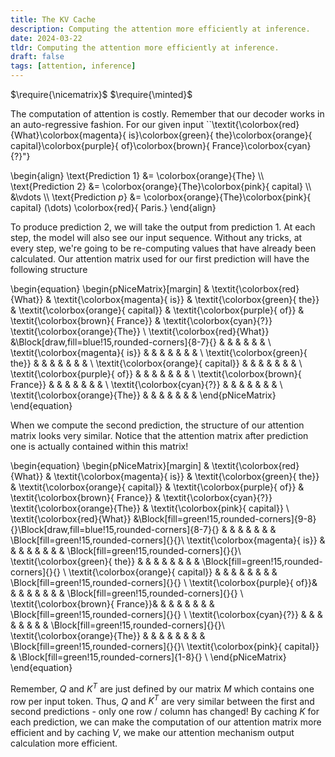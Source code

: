 ```yaml
---
title: The KV Cache
description: Computing the attention more efficiently at inference. 
date: 2024-03-22
tldr: Computing the attention more efficiently at inference. 
draft: false
tags: [attention, inference] 
---
```


$\require{\nicematrix}$
$\require{\minted}$

The computation of attention is costly. Remember that our decoder works in an auto-regressive fashion. For our given input ``\textit{\colorbox{red}{What}\colorbox{magenta}{ is}\colorbox{green}{ the}\colorbox{orange}{ capital}\colorbox{purple}{ of}\colorbox{brown}{ France}\colorbox{cyan}{?}"}

\begin{align}
    \text{Prediction 1} &= \colorbox{orange}{The} \\\\
    \text{Prediction 2} &= \colorbox{orange}{The}\colorbox{pink}{ capital} \\\\
    &\vdots \\\\
    \text{Prediction $p$} &= \colorbox{orange}{The}\colorbox{pink}{ capital} (\dots) \colorbox{red}{ Paris.}
\end{align}

To produce prediction $2$, we will take the output from prediction $1$. At each step, the model will also see our input sequence. Without any tricks, at every step, we're going to be re-computing values that have already been calculated. Our attention matrix used for our first prediction will have the following structure

\begin{equation}
\begin{pNiceMatrix}[margin]
    & \textit{\colorbox{red}{What}} & \textit{\colorbox{magenta}{ is}} & \textit{\colorbox{green}{ the}} & \textit{\colorbox{orange}{ capital}} & \textit{\colorbox{purple}{ of}} & \textit{\colorbox{brown}{ France}} & \textit{\colorbox{cyan}{?}} \textit{\colorbox{orange}{The}} \\ 
    \textit{\colorbox{red}{What}} &\Block[draw,fill=blue!15,rounded-corners]{8-7}{} & & & & & & \\ 
    \textit{\colorbox{magenta}{ is}}  & & & & & & & \\ 
    \textit{\colorbox{green}{ the}} & & & & & & & \\ 
    \textit{\colorbox{orange}{ capital}} & & & & & & & \\ 
    \textit{\colorbox{purple}{ of}} & & & & & & & \\ 
    \textit{\colorbox{brown}{ France}} & & & & & & & \\ 
    \textit{\colorbox{cyan}{?}} & & & & & & & \\
    \textit{\colorbox{orange}{The}} & & & & & & & 
\end{pNiceMatrix}  
\end{equation}

When we compute the second prediction, the structure of our attention matrix looks very similar. Notice that the attention matrix after prediction one is actually contained within this matrix! 

\begin{equation}
\begin{pNiceMatrix}[margin]    & \textit{\colorbox{red}{What}} & \textit{\colorbox{magenta}{ is}} & \textit{\colorbox{green}{ the}} & \textit{\colorbox{orange}{ capital}} & \textit{\colorbox{purple}{ of}} & \textit{\colorbox{brown}{ France}} & \textit{\colorbox{cyan}{?}} \textit{\colorbox{orange}{The}} & \textit{\colorbox{pink}{ capital}} \\ 
    \textit{\colorbox{red}{What}} &\Block[fill=green!15,rounded-corners]{9-8}{}\Block[draw,fill=blue!15,rounded-corners]{8-7}{} & & & & & & & \Block[fill=green!15,rounded-corners]{}{}\\ \textit{\colorbox{magenta}{ is}}  & & & & & & & & \Block[fill=green!15,rounded-corners]{}{}\\ \textit{\colorbox{green}{ the}} & & & & & & & & \Block[fill=green!15,rounded-corners]{}{} \\ \textit{\colorbox{orange}{ capital}} & & & & & & & & \Block[fill=green!15,rounded-corners]{}{} \\ \textit{\colorbox{purple}{ of}}& & & & & & & & \Block[fill=green!15,rounded-corners]{}{} \\ \textit{\colorbox{brown}{ France}}& & & & & & & & \Block[fill=green!15,rounded-corners]{}{} \\ \textit{\colorbox{cyan}{?}} & & & & & & & & \Block[fill=green!15,rounded-corners]{}{}\\
    \textit{\colorbox{orange}{The}} & & & & & & & & \Block[fill=green!15,rounded-corners]{}{}\\ \textit{\colorbox{pink}{ capital}} & \Block[fill=green!15,rounded-corners]{1-8}{} \\
\end{pNiceMatrix}    
\end{equation}

Remember, $Q$ and $K^T$ are just defined by our matrix $M$ which contains one row per input token. Thus, $Q$ and $K^T$ are very similar between the first and second predictions - only one row / column has changed! By caching $K$ for each prediction, we can make the computation of our attention matrix more efficient and by caching $V$, we make our attention mechanism output calculation more efficient. 

